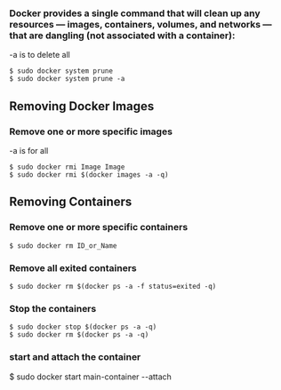 ### Docker provides a single command that will clean up any resources — images, containers, volumes, and networks — that are dangling (not associated with a container): ###

-a is to delete all 

```
$ sudo docker system prune
$ sudo docker system prune -a 
```

## Removing Docker Images 
### Remove one or more specific images
-a is for all

``` 
$ sudo docker rmi Image Image
$ sudo docker rmi $(docker images -a -q)

```

## Removing Containers
### Remove one or more specific containers

```
$ sudo docker rm ID_or_Name

```

### Remove all exited containers
```
$ sudo docker rm $(docker ps -a -f status=exited -q)
```

### Stop the containers
```
$ sudo docker stop $(docker ps -a -q)
$ sudo docker rm $(docker ps -a -q)
```

### start and attach the container
$ sudo docker start main-container --attach
